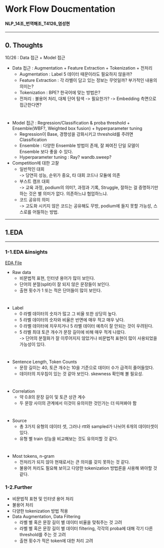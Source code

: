 # Work Flow Doucmentation
#### NLP_14조_번역해조_T4126_염성현
- - -
## 0. Thoughts
10/26 : Data 접근 + Model 접근
- Data 접근 : Augmentation + Feature Extraction + Tokenization + 전처리
    - Augmentation : Label 5 데이터 때문이라도 필요하지 않을까?
    - Feature Extraction : 각 라벨이 담고 있는 정보는 무엇일까? 부가적인 내용의 의미는?
    - Tokenization : BPE? 한국어에 맞는 방법은?
    - 전처리 : 불용어 처리, 대체 단어 탐색
        -> 필요한가?
        -> Embedding 측면으로 접근한다면?  
        #
- Model 접근 : Regression/Classification & proba threshold + Ensemble(WBF?, Weighted box fusion) + hyperparameter tuning
    - Regression이 Base, 경향성을 강화시키고 threshold를 주려면 Classification
    - Ensemble : 다양한 Ensemble 방법이 존재, 잘 짜여진 단일 모델이 Ensemble 보다 좋을 수 있다.
    - Hyperparameter tuning : Ray? wandb.sweep?
- Competition에 대한 고찰
    - 일반적인 대회   
        -> 당연히 성능, 순위가 중요, 타 대회 코드나 모듈에 의존   
    - 부스트 캠프 대회    
        -> 교육 과정, podium의 의미?, 과정과 기록, Struggle, 잘하는 걸 증명하기만 하는 것은 별 의미가 없다. 의존하느냐 협업하느냐.   
    - 코드 공유의 의미    
        -> 고도화 시키지 않은 코드는 공유해도 무방, podium에 들지 못할 가능성, 스스로를 어필하는 방법.   
- - -
## 1.EDA
- - -
### 1-1.EDA &insights

[EDA File](../codes/simpler_eda.ipynb "to file")
- Raw data
    - 비문법적 표현, 인터넷 용어가 많이 보인다.
    - 단어의 분절(split)이 잘 되지 않은 문장들이 보인다.
    - 출현 횟수가 1 또는 적은 단어들이 많이 보인다.  
    #
- Label
    - 0 라벨 데이터의 숫자가 많고 그 비율 또한 상당히 높다.
    - 5 라벨 데이터의 숫자와 비율은 반면에 매우 적고 매우 낮다.
    - 0 라벨 데이터에 치우치거나 5 라벨 데이터 예측이 잘 안되는 것이 우려된다.
    - 5 라벨 최대 토큰 개수가 문장 길이에 비해 매우 적게 나왔다.   
        -> 단어의 분절화가 잘 이루어지지 않았거나 비문법적 표현이 많이 사용되었을 가능성이 있다.  
        #
- Sentence Length, Token Counts
    - 문장 길이는 40, 토큰 개수는 10을 기준으로 데이터 수가 급격히 줄어들었다.
    - 데이터의 치우침이 있는 것 같아 보인다. skewness 확인해 볼 필요성.  
    #
- Correlation
    - 약 0.8의 문장 길이 및 토큰 상관 계수
    - 두 문장 사이의 관계에서 이것이 유의미한 것인가는 더 따져봐야 함  
    #
- Source
    - 총 3가지 유형의 데이터 셋, 그러나 rtt와 sampled가 나뉘어 6개의 데이터셋이 있다.
    - 유형 별 train 성능을 비교해보는 것도 유의미할 것 같다.  
    # 
- Most tokens, n-gram
    - 전처리가 되지 않아 현재로서는 큰 의미를 갖지 못하는 것 같다.
    - 불용어 처리도 필요해 보이고 다양한 tokenization 방법론을 사용해 봐야할 것 같다.

### 1-2.Further

- 비문법적 표현 및 인터넷 용어 처리
- 불용어 처리
- 다양한 tokenization 방법 적용
- Data Augmentation, Data Filtering
    - 라벨 별 혹은 문장 길이 별 데이터 비율을 맞춰주는 것 고려
    - 라벨 별 혹은 문장 길이 별 데이터 filtering, 각각의 proba에 대해 각기 다른 threshold를 주는 것 고려
    - 출현 횟수가 적은 token에 대한 처리 고려

